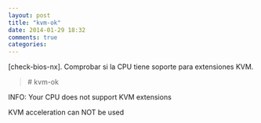 ```yaml
---
layout: post
title: "kvm-ok"
date: 2014-01-29 18:32
comments: true
categories: 
---
```

[check-bios-nx]. Comprobar si la CPU  tiene soporte para extensiones KVM.

>\# kvm-ok

INFO: Your CPU does not support KVM extensions 

KVM acceleration can NOT be used 

